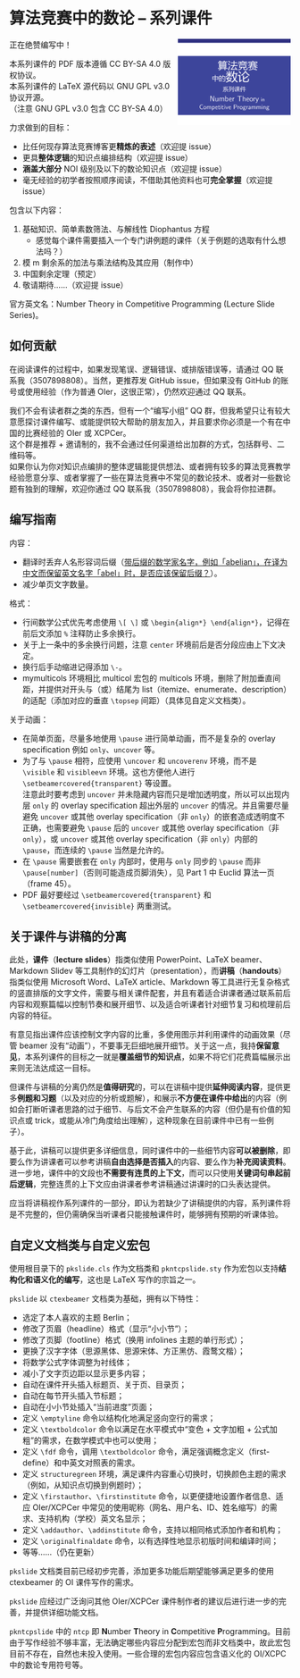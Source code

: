 # 算法竞赛中的数论 – 系列课件

<img style="width: 40%" align="right" src="./misc/logo.png" />正在绝赞编写中！

本系列课件的 PDF 版本遵循 CC BY-SA 4.0 版权协议。  
本系列课件的 LaTeX 源代码以 GNU GPL v3.0 协议开源。  
（注意 GNU GPL v3.0 包含 CC BY-SA 4.0）

力求做到的目标：

- 比任何现存算法竞赛博客更**精炼的表述**（欢迎提 issue）
- 更具**整体逻辑**的知识点编排结构（欢迎提 issue）
- **涵盖大部分** NOI 级别及以下的数论知识点（欢迎提 issue）
- 毫无经验的初学者按照顺序阅读，不借助其他资料也可**完全掌握**（欢迎提 issue）

包含以下内容：

1. 基础知识、简单素数筛法、与解线性 Diophantus 方程
   - 感觉每个课件需要插入一个专门讲例题的课件（关于例题的选取有什么想法吗？）
2. 模 m 剩余系的加法与乘法结构及其应用（制作中）
3. 中国剩余定理（预定）
4. 敬请期待……（欢迎提 issue）

官方英文名：Number Theory in Competitive Programming (Lecture Slide Series)。

## 如何贡献

在阅读课件的过程中，如果发现笔误、逻辑错误、或排版错误等，请通过 QQ 联系我（3507898808）。当然，更推荐发 GitHub issue，但如果没有 GitHub 的账号或使用经验（作为普通 OIer，这很正常），仍然欢迎通过 QQ 联系。

我们不会有读者群之类的东西，但有一个“编写小组” QQ 群，但我希望只让有较大意愿探讨课件编写、或能提供较大帮助的朋友加入，并且要求你必须是一个有在中国的比赛经验的 OIer 或 XCPCer。  
这个群是推荐 + 邀请制的，我不会通过任何渠道给出加群的方式，包括群号、二维码等。  
如果你认为你对知识点编排的整体逻辑能提供想法、或者拥有较多的算法竞赛教学经验愿意分享、或者掌握了一些在算法竞赛中不常见的数论技术、或者对一些数论题有独到的理解，欢迎你通过 QQ 联系我（3507898808），我会将你拉进群。

## 编写指南

内容：

- 翻译时丢弃人名形容词后缀（[带后缀的数学家名字，例如「abelian」，在译为中文而保留英文名字「abel」时，是否应该保留后缀？](https://www.zhihu.com/question/54747550)）。
- 减少单页文字数量。

格式：

- 行间数学公式优先考虑使用 `\[ \]` 或 `\begin{align*} \end{align*}`，记得在前后文添加 `%` 注释防止多余换行。
- 关于上一条中的多余换行问题，注意 `center` 环境前后是否分段应由上下文决定。
- 换行后手动缩进记得添加 `\-`。
- mymulticols 环境相比 multicol 宏包的 multicols 环境，删除了附加垂直间距，并提供对开头与（或）结尾为 list（itemize、enumerate、description）的适配（添加对应的垂直 `\topsep` 间距）（具体见自定义文档类）。

关于动画：

- 在简单页面，尽量多地使用 `\pause` 进行简单动画，而不是复杂的 overlay specification 例如 `only`、`uncover` 等。
- 为了与 `\pause` 相符，应使用 `\uncover` 和 `uncoverenv` 环境，而不是 `\visible` 和 `visibleevn` 环境。这也方便他人进行 `\setbeamercovered{transparent}` 等设置。  
  注意此时要考虑到 `uncover` 并未隐藏内容而只是增加透明度，所以可以出现内层 `only` 的 overlay specification 超出外层的 `uncover` 的情况。并且需要尽量避免 `uncover` 或其他 overlay specification（非 `only`）的嵌套造成透明度不正确，也需要避免 `\pause` 后的 `uncover` 或其他 overlay specification（非 `only`），或 `uncover` 或其他 overlay specification（非 `only`）内部的 `\pause`，而连续的 `\pause` 当然是允许的。
- 在 `\pause` 需要嵌套在 `only` 内部时，使用与 `only` 同步的 `\pause` 而非 `\pause[number]`（否则可能造成页脚消失），见 Part 1 中 Euclid 算法一页（frame 45）。  
- PDF 最好要经过 `\setbeamercovered{transparent}` 和 `\setbeamercovered{invisible}` 两重测试。

## 关于课件与讲稿的分离

此处，**课件**（**lecture slides**）指类似使用 PowerPoint、LaTeX beamer、Markdown Slidev 等工具制作的幻灯片（presentation），而**讲稿**（**handouts**）指类似使用 Microsoft Word、LaTeX article、Markdown 等工具进行无复杂格式的竖直排版的文字文件，需要与相关课件配套，并且有着适合讲课者通过联系前后内容和观察篇幅以控制节奏和展开细节、以及适合听课者针对细节复习和梳理前后内容的特征。

有意见指出课件应该控制文字内容的比重，多使用图示并利用课件的动画效果（尽管 beamer 没有“动画”），不要事无巨细地展开细节。关于这一点，我持**保留意见**，本系列课件的目标之一就是**覆盖细节的知识点**，如果不将它们花费篇幅展示出来则无法达成这一目标。

但课件与讲稿的分离仍然是**值得研究**的，可以在讲稿中提供**延伸阅读内容**，提供更多**例题和习题**（以及对应的分析或题解），和展示**不方便在课件中给出**的内容（例如会打断听课者思路的过于细节、与后文不会产生联系的内容（但仍是有价值的知识点或 trick，或能从冷门角度给出理解），这种现象在目前课件中已有一些例子）。

基于此，讲稿可以提供更多详细信息，同时课件中的一些细节内容**可以被删除**，即要么作为讲课者可以参考讲稿**自由选择是否插入**的内容、要么作为**补充阅读资料**。进一步地，课件中的文段也**不需要有连贯的上下文**，而可以只使用**关键词句串起前后逻辑**，完整连贯的上下文应由讲课者参考讲稿通过讲课时的口头表达提供。

应当将讲稿视作系列课件的一部分，即认为若缺少了讲稿提供的内容，系列课件将是不完整的，但仍需确保当听课者只能接触课件时，能够拥有预期的听课体验。

## 自定义文档类与自定义宏包

使用根目录下的 `pkslide.cls` 作为文档类和 `pkntcpslide.sty` 作为宏包以支持**结构化和语义化的编写**，这也是 LaTeX 写作的宗旨之一。

`pkslide` 以 `ctexbeamer` 文档类为基础，拥有以下特性：

- 选定了本人喜欢的主题 Berlin；
- 修改了页眉（headline）格式（显示“小小节”）；
- 修改了页脚（footline）格式（换用 infolines 主题的单行形式）；
- 更换了汉字字体（思源黑体、思源宋体、方正黑仿、霞鹜文楷）；
- 将数学公式字体调整为衬线体；
- 减小了文字页边距以显示更多内容；
- 自动在课件开头插入标题页、关于页、目录页；
- 自动在每节开头插入节标题；
- 自动在小小节处插入“当前进度”页面；
- 定义 `\emptyline` 命令以结构化地满足竖向空行的需求；
- 定义 `\textboldcolor` 命令以满足在水平模式中“变色 + 文字加粗 + 公式加粗”的需求，在数学模式中也可以使用；
- 定义 `\fdf` 命令，调用 `\textboldcolor` 命令，满足强调概念定义（first-define）和中英文对照表的需求。
- 定义 `structuregreen` 环境，满足课件内容重心切换时，切换颜色主题的需求（例如，从知识点切换到例题时）；
- 定义 `\firstauthor`、`\firstinstitute` 命令，以更便捷地设置作者信息、适应 OIer/XCPCer 中常见的使用昵称（网名、用户名、ID、姓名缩写）的需求、支持机构（学校）英文名显示；
- 定义 `\addauthor`、`\addinstitute` 命令，支持以相同格式添加作者和机构；
- 定义 `\originalfinaldate` 命令，以有选择性地显示初版时间和编译时间；
- 等等……（仍在更新）

`pkslide` 文档类目前已经初步完善，添加更多功能后期望能够满足更多的使用 ctexbeamer 的 OI 课件写作的需求。

`pkslide` 应经过广泛询问其他 OIer/XCPCer 课件制作者的建议后进行进一步的完善，并提供详细功能文档。

`pkntcpslide` 中的 `ntcp` 即 **N**umber **T**heory in **C**ompetitive **P**rogramming。目前由于写作经验不够丰富，无法确定哪些内容应分配到宏包而非文档类中，故此宏包目前不存在，自然也未投入使用。一些合理的宏包内容应包含语义化的 OI/XCPC 中的数论专用符号等。

